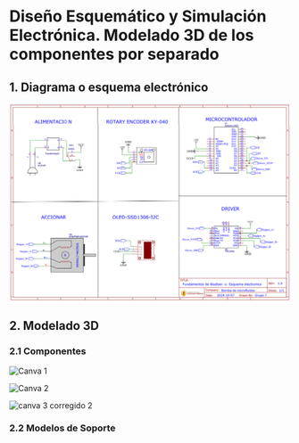 # Diseño Esquemático y Simulación Electrónica. Modelado 3D de los componentes por separado

## 1. Diagrama o esquema electrónico

![](https://github.com/JogaBardales/Proyecto1FUNBIO/blob/main/Archivo3/FUNA2345.png)

## 2. Modelado 3D
### 2.1 Componentes

![Canva 1](https://github.com/user-attachments/assets/69304191-3e77-4ae2-b64e-3bec37748f88)

![Canva 2](https://github.com/user-attachments/assets/914f3c87-af51-4e31-92ed-2349ee984268)

![canva 3 corregido 2](https://github.com/user-attachments/assets/03d54618-d4ea-40a3-b2be-c1c576910be7)

### 2.2 Modelos de Soporte



